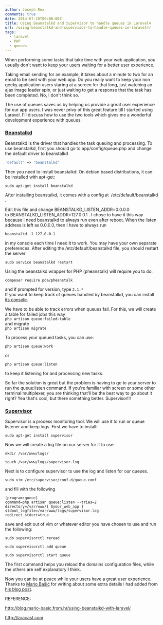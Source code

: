 ```yaml
---
author: Joseph Rex
comments: true
date: 2014-07-28T00:00:00Z
title: Using Beanstalkd and Supervisor to handle queues in Laravel4
url: /using-beanstalkd-and-supervisor-to-handle-queues-in-laravel4/
tags:
  - laravel
  - PHP
  - queues
---
```


When performing some tasks that take time with your web application, you usually don't want to keep your users waiting for a better user experience.

Taking email sending for an example, it takes about a minute to two for an email to be sent with your web app. Do you really want to keep your non geeky application users staring at a screen for that long, just watching an ajax image loader spin, or just waiting to get a response that the task has been completed. No, I don't think so.
<!--more-->

The use of queues saves us by helping us provide a great user experience for our app users. I was never privy of this great feature till I started using Laravel. I'll discuss how to use the two tools which gives me a wonderful development experience with queues.

### [Beanstalkd][1]

Beanstalkd is the driver that handles the task queuing and processing. To use beanstalkd, first you should go to app/config/queue.php and change the default driver to beanstalkd

```php
'default' => 'beanstalkd'
```

Then you need to install beanstalkd. On debian based distributions, it can be installed with apt-get:

```
sudo apt-get install beanstalkd
```

After installing beanstalkd, it comes with a config at  /etc/default/beanstalkd .

Edit this file and change BEANSTALKD\_LISTEN\_ADDR=0.0.0.0 to BEANSTALKD\_LISTEN\_ADDR=127.0.0.1 . I chose to have it this way because I need beanstalkd to always run even after reboot. When the listen address is left as 0.0.0.0, then I have to always run

```
beanstalkd -l 127.0.0.1
```

in my console each time I need it to work. You may have your own separate preferences. After editing the /etc/default/beanstalkd file, you should restart the server

```
sudo service beanstalkd restart
```

Using the beanstalkd wrapper for PHP (pheanstalk) will require you to do:

```
composer require pda/pheanstalk
```

and if prompted for version, type `2.1.*`  
If you want to keep track of queues handled by beanstalkd, you can install <a href="https://github.com/ptrofimov/beanstalk_console" target="_blank">its console</a>.

We have to be able to track errors when queues fail. For this, we will create a table for failed jobs this way  
`php artisan queue:failed-table`  
and migrate  
`php artisan migrate`

To process your queued tasks, you can use:

```
php artisan queue:work
```

or

```
php artisan queue:listen
```

to keep it listening for and processing new tasks.

So far the solution is great but the problem is having to go to your server to run the queue:listen command. If you're familiar with screen or some other terminal multiplexer, you are thinking that'll be the best way to go about it right? Yea that's cool, but there something better. Supervisor!!!

### [Supervisor][2]

Supervisor is a process monitoring tool. We will use it to run or queue listener and keep logs. First we have to install:

```
sudo apt-get install supervisor
```

Now we will create a log file on our server for it to use:

```
mkdir /var/www/logs/
```

```
touch /var/www/logs/supervisor.log
```

Next is to configure supervisor to use the log and listen for our queues.

```
sudo vim /etc/supervisor/conf.d/queue.conf
```

and fill with the following

```
[program:queue]
command=php artisan queue:listen --tries=2 
directory=/var/www/{ $your_web_app }
stdout_logfile=/var/www/logs/supervisor.log 
redirect_stderr=true 
```

save and exit out of vim or whatever editor you have chosen to use and run the following:

```
sudo supervisorctl reread
```

```
sudo supervisorctl add queue
```

```
sudo supervisorctl start queue
```

The first command helps you reload the domains configuration files, while the others are self explanatory I think.

Now you can be at peace while your users have a great user experience. Thanks to <a href="http://twitter.com/BasicMario" target="_blank">Mario Bašić</a> for writing about some extra details I had added from <a href="http://blog.mario-basic.from.hr/using-beanstalkd-with-laravel/" target="_blank">his blog post</a>.

REFERENCE:

<a href="http://blog.mario-basic.from.hr/using-beanstalkd-with-laravel/" target="_blank">http://blog.mario-basic.from.hr/using-beanstalkd-with-laravel/</a>

<a href="http://laracast.com" target="_blank">http://laracast.com</a>

[1]: http://kr.github.io/beanstalkd/
[2]: http://supervisord.org/
